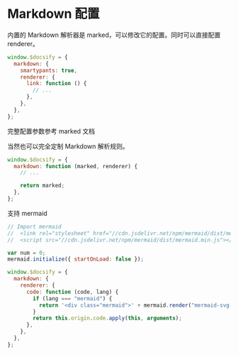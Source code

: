 # Markdown 配置

内置的 Markdown 解析器是 marked，可以修改它的配置。同时可以直接配置 renderer。

```js
window.$docsify = {
  markdown: {
    smartypants: true,
    renderer: {
      link: function () {
        // ...
      },
    },
  },
};
```

完整配置参数参考 marked 文档

当然也可以完全定制 Markdown 解析规则。

```js
window.$docsify = {
  markdown: function (marked, renderer) {
    // ...

    return marked;
  },
};
```

支持 mermaid

```js
// Import mermaid
//  <link rel="stylesheet" href="//cdn.jsdelivr.net/npm/mermaid/dist/mermaid.min.css">
//  <script src="//cdn.jsdelivr.net/npm/mermaid/dist/mermaid.min.js"></script>

var num = 0;
mermaid.initialize({ startOnLoad: false });

window.$docsify = {
  markdown: {
    renderer: {
      code: function (code, lang) {
        if (lang === "mermaid") {
          return '<div class="mermaid">' + mermaid.render("mermaid-svg-" + num++, code) + "</div>";
        }
        return this.origin.code.apply(this, arguments);
      },
    },
  },
};
```
